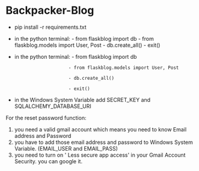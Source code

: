 # Backpacker-Blog

- pip install -r requirements.txt
- in the python terminal: - from flaskblog import db
                         - from flaskblog.models import User, Post
                         - db.create_all()
                         - exit()

- in the python terminal: - from flaskblog import db

                          - from flaskblog.models import User, Post
                         
                          - db.create_all()
                         
                          - exit()
                         
- in the Windows System Variable add SECRET_KEY and SQLALCHEMY_DATABASE_URI
                         

For the reset password function:

1. you need a valid gmail account which means you need to know Email address and Password
2. you have to add those email address and password to Windows System Variable. (EMAIL_USER and EMAIL_PASS)
3. you need to turn on ' Less secure app access' in your Gmail Account Security. you can google it.

